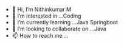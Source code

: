 - 👋 Hi, I’m Nithinkumar M
- 👀 I’m interested in ...Coding
- 🌱 I’m currently learning ...Java Springboot
- 💞️ I’m looking to collaborate on ...Java 
- 📫 How to reach me ...

<!---
nithu-only/nithu-only is a ✨ special ✨ repository because its `README.md` (this file) appears on your GitHub profile.
You can click the Preview link to take a look at your changes.
--->
